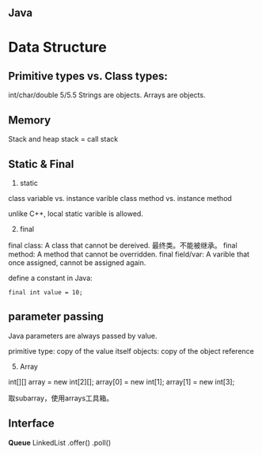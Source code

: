Java
------

# Data Structure
## Primitive types vs. Class types:
int/char/double
5/5.5
Strings are objects.
Arrays are objects.

## Memory
Stack and heap
stack = call stack

## Static & Final

1. static

class variable vs. instance varible
class method vs. instance method

unlike C++, local static varible is allowed.


2. final

final class: A class that cannot be dereived. 最终类。不能被继承。
final method: A method that cannot be overridden.
final field/var: A varible that once assigned, cannot be assigned again.

define a constant in Java:

```
final int value = 10;
```

## parameter passing

Java parameters are always passed by value.

primitive type: copy of the value itself
objects: copy of the object reference




5. Array

int[][] array = new int[2][];
array[0] = new int[1];
array[1] = new int[3];

取subarray，使用arrays工具箱。


## Interface
**Queue**
LinkedList
.offer()
.poll()


